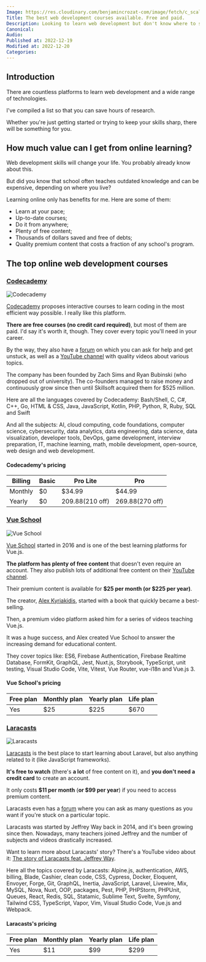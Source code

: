 ```yaml
---
Image: https://res.cloudinary.com/benjamincrozat-com/image/fetch/c_scale,f_webp,q_auto,w_1200/https://life-long-bunny.fra1.digitaloceanspaces.com/media-library/production/24/5293_mhk4oe.jpg
Title: The best web development courses available. Free and paid.
Description: Looking to learn web development but don't know where to start? Check out our list of the best online paid and free platforms to get started!
Canonical: 
Audio:
Published at: 2022-12-19
Modified at: 2022-12-20
Categories: 
---
```


## Introduction

There are countless platforms to learn web development and a wide range of technologies.

I've compiled a list so that you can save hours of research.

Whether you're just getting started or trying to keep your skills sharp, there will be something for you.

## How much value can I get from online learning?

Web development skills will change your life. You probably already know about this.

But did you know that school often teaches outdated knowledge and can be expensive, depending on where you live?

Learning online only has benefits for me. Here are some of them:
- Learn at your pace;
- Up-to-date courses;
- Do it from anywhere;
- Plenty of free content;
- Thousands of dollars saved and free of debts;
- Quality premium content that costs a fraction of any school's program.

## The top online web development courses

### [Codecademy](https://benjamincrozat.com/recommends/codecademy)

![Codecademy](https://life-long-bunny.fra1.digitaloceanspaces.com/media-library/production/115/conversions/www.codecademy.com__dhb6d1-medium.jpg)

[Codecademy](https://benjamincrozat.com/recommends/codecademy) proposes interactive courses to learn coding in the most efficient way possible. I really like this platform.

**There are free courses (no credit card required)**, but most of them are paid. I'd say it's worth it, though. They cover every topic you'll need in your career.

By the way, they also have a [forum](https://discuss.codecademy.com) on which you can ask for help and get unstuck, as well as a [YouTube channel](https://www.youtube.com/@codecademy) with quality videos about various topics.

The company has been founded by Zach Sims and Ryan Bubinski (who dropped out of university). The co-founders managed to raise money and continuously grow since then until Skillsoft acquired them for $525 million.

Here are all the languages covered by Codecademy: Bash/Shell, C, C#, C++, Go, HTML & CSS, Java, JavaScript, Kotlin, PHP, Python, R, Ruby, SQL and Swift

And all the subjects: AI, cloud computing, code foundations, computer science, cybersecurity, data analytics, data engineering, data science, data visualization, developer tools, DevOps, game development, interview preparation, IT, machine learning, math, mobile development, open-source, web design and web development.

#### Codecademy's pricing

| Billing | Basic | Pro Lite           | Pro                |
| ------- | ----- | ------------------ | ------------------ |
| Monthly | $0    | $34.99             | $44.99             |
| Yearly  | $0    | $209.88 ($210 off) | $269.88 ($270 off) |

### [Vue School](https://vueschool.io)

![Vue School](https://life-long-bunny.fra1.digitaloceanspaces.com/media-library/production/116/conversions/vueschool.io__kkb82y-medium.jpg)

[Vue School](https://vueschool.io) started in 2016 and is one of the best learning platforms for Vue.js.

**The platform has plenty of free content** that doesn't even require an account. They also publish lots of additional free content on their [YouTube channel](https://www.youtube.com/@vueschool/videos).

Their premium content is available for **$25 per month (or $225 per year)**.

The creator, [Alex Kyriakidis](https://twitter.com/hootlex), started with a book that quickly became a best-selling.

Then, a premium video platform asked him for a series of videos teaching Vue.js.

It was a huge success, and Alex created Vue School to answer the increasing demand for educational content.

They cover topics like: ES6, Firebase Authentication, Firebase Realtime Database, FormKit, GraphQL, Jest, Nuxt.js, Storybook, TypeScript, unit testing, Visual Studio Code, Vite, Vitest, Vue Router, vue-i18n and Vue.js 3.

#### Vue School's pricing

| Free plan | Monthly plan | Yearly plan | Life plan |
| --------- | ------------ | ----------- | --------- |
| Yes       | $25          | $225        | $670      |

### [Laracasts](https://laracasts.com)

![Laracasts](https://life-long-bunny.fra1.digitaloceanspaces.com/media-library/production/117/conversions/laracasts.com__uaexby-medium.jpg)

[Laracasts](https://laracasts.com) is the best place to start learning about Laravel, but also anything related to it (like JavaScript frameworks).

**It's free to watch** (there's **a lot** of free content on it), and **you don't need a credit card** to create an account.

It only costs **$11 per month** (**or $99 per year**) if you need to access premium content.

Laracasts even has a [forum](https://laracasts.com/discuss) where you can ask as many questions as you want if you're stuck on a particular topic.

Laracasts was started by Jeffrey Way back in 2014, and it's been growing since then. Nowadays, many teachers joined Jeffrey and the number of subjects and videos drastically increased.

Want to learn more about Laracasts' story? There's a YouTube video about it: [The story of Laracasts feat. Jeffrey Way](https://www.youtube.com/watch?v=SEwXlG9jxf0).

Here all the topics covered by Laracasts: Alpine.js, authentication, AWS, billing, Blade, Cashier, clean code, CSS, Cypress, Docker, Eloquent, Envoyer, Forge, Git, GraphQL, Inertia, JavaScript, Laravel, Livewire, Mix, MySQL, Nova, Nuxt, OOP, packages, Pest, PHP, PHPStorm, PHPUnit, Queues, React, Redis, SQL, Statamic, Sublime Text, Svelte, Symfony, Tailwind CSS, TypeScript, Vapor, Vim, Visual Studio Code, Vue.js and Webpack.

#### Laracasts's pricing

| Free plan | Monthly plan | Yearly plan | Life plan |
| --------- | ------------ | ----------- | --------- |
| Yes       | $11          | $99         | $299      |

